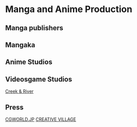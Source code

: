 # Manga and Anime Production

## Manga publishers

## Mangaka

## Anime Studios

## Videosgame Studios
[Creek & River](https://crdg.jp/)

## Press
[CGWORLD.JP](https://cgworld.jp/)
[CREATIVE VILLAGE](https://www.creativevillage.ne.jp/)